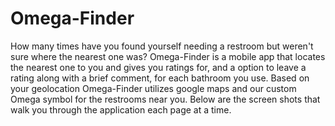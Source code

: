 # Omega-Finder
How many times have you found yourself needing a restroom but weren't sure where the nearest one was? Omega-Finder is a mobile app that locates the nearest one to you and gives you ratings for, and a option to leave a rating along with a brief comment, for each bathroom you use. Based on your geolocation Omega-Finder utilizes google maps and our custom Omega symbol for the restrooms near you.
Below are the screen shots that walk you through the application each page at a time. 

